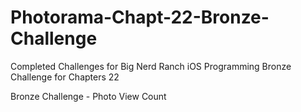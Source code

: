 # Photorama-Chapt-22-Bronze-Challenge

Completed Challenges for Big Nerd Ranch iOS Programming Bronze Challenge for Chapters 22

Bronze Challenge - Photo View Count

